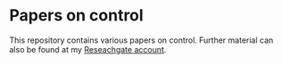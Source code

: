 # Papers on control
This repository contains various papers on control. Further material can also be found at my [Reseachgate account](https://www.researchgate.net/profile/Piet-Vanassche/research).  

